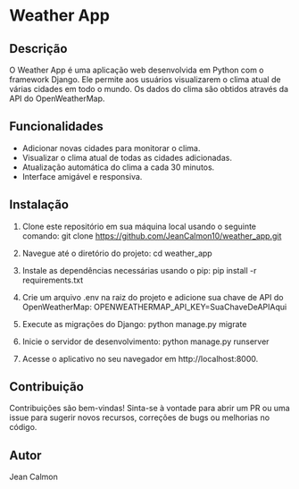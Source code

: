 # Weather App



## Descrição
O Weather App é uma aplicação web desenvolvida em Python com o framework Django. Ele permite aos usuários visualizarem o clima atual de várias cidades em todo o mundo. Os dados do clima são obtidos através da API do OpenWeatherMap.

## Funcionalidades
- Adicionar novas cidades para monitorar o clima.
- Visualizar o clima atual de todas as cidades adicionadas.
- Atualização automática do clima a cada 30 minutos.
- Interface amigável e responsiva.

## Instalação
1. Clone este repositório em sua máquina local usando o seguinte comando:
   git clone https://github.com/JeanCalmon10/weather_app.git

2. Navegue até o diretório do projeto:
    cd weather_app

3. Instale as dependências necessárias usando o pip:
    pip install -r requirements.txt

4. Crie um arquivo .env na raiz do projeto e adicione sua chave de API do OpenWeatherMap:
    OPENWEATHERMAP_API_KEY=SuaChaveDeAPIAqui

5. Execute as migrações do Django:
    python manage.py migrate

6. Inicie o servidor de desenvolvimento:
    python manage.py runserver

7. Acesse o aplicativo no seu navegador em http://localhost:8000.

## Contribuição
Contribuições são bem-vindas! Sinta-se à vontade para abrir um PR ou uma issue para sugerir novos recursos, correções de bugs ou melhorias no código.

## Autor
Jean Calmon
